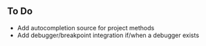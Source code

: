 To Do
-----

- Add autocompletion source for project methods
- Add debugger/breakpoint integration if/when a debugger exists
